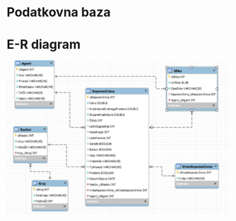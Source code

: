 # Podatkovna baza


# E-R diagram
<p align="center"><img src="ER%20diagram/er.PNG" alt="E-R diagram" title="E-R diagram"/></p>
